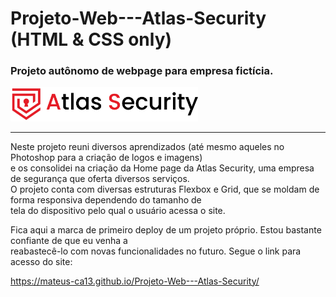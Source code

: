 # Projeto-Web---Atlas-Security (HTML & CSS only)
### Projeto autônomo de webpage para empresa fictícia.

<img src="/icons&logo/logoatlas.png" alt="Logo da empresa" style="width:300px;"/>

---
Neste projeto reuni diversos aprendizados (até mesmo aqueles no Photoshop para a criação de logos e imagens)  
e os consolidei na criação da Home page da Atlas Security, uma empresa de segurança que oferta diversos serviços.  
O projeto conta com diversas estruturas Flexbox e Grid, que se moldam de forma responsiva dependendo do tamanho de  
tela do dispositivo pelo qual o usuário acessa o site.

Fica aqui a marca de primeiro deploy de um projeto próprio. Estou bastante confiante de que eu venha a    
reabastecê-lo com novas funcionalidades no futuro. Segue o link para acesso do site:   
   
https://mateus-ca13.github.io/Projeto-Web---Atlas-Security/
